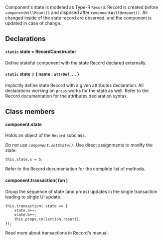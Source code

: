Component's state is modeled as Type-R `Record`. Record is created before `componentWillMount()` and disposed after `componentWillUnmount()`.
All changed inside of the state record are observed, and the component is updated in case of change.

## Declarations

#### `static` state = RecordConstructor

Define stateful component with the state Record declared externally.

#### `static` state = { name : `attrDef`, ... }

Implicitly define state Record with a given attributes declaration. All declarations working on `props` works for the state as well. Refer to the Record documentation for the attributes declaration syntax.

## Class members

#### component.state

Holds an object of the `Record` subclass. 

*Do not use `component.setState()`*. Use direct assignments to modify the state:

    this.state.x = 5;

Refer to the Record documentation for the complete list of methods.

#### component.transaction( fun )

Group the sequence of state (and props) updates in the single transaction leading to single UI update.

    this.transaction( state => {
        state.a++;
        state.b++;
        this.props.collection.reset();
    });

Read more about transactions in Record's manual.